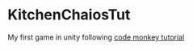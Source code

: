 # KitchenChaiosTut
My first game in unity following [code monkey tutorial](https://www.youtube.com/watch?v=AmGSEH7QcDg&t=37175s&ab_channel=CodeMonkey)
